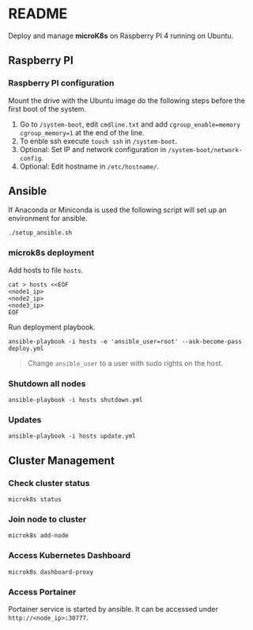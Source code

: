 # README

Deploy and manage **microK8s** on Raspberry PI 4 running on Ubuntu.

## Raspberry PI

### Raspberry PI configuration

Mount the drive with the Ubuntu image do the following steps before
the first boot of the system.

1. Go to `/system-boot`, edit `cmdline.txt` and add
   `cgroup_enable=memory cgroup_memory=1` at the end of the line.
2. To enble ssh execute `touch ssh` in `/system-boot`.
3. Optional: Set IP and network configuration in `/system-boot/network-config`.  
4. Optional: Edit hostname in `/etc/hostname/`.

## Ansible

If Anaconda or Miniconda is used the following script will set up an environment
for ansible.

```Shell script
./setup_ansible.sh
```

### microk8s deployment

Add hosts to file `hosts`.

```Shell script
cat > hosts <<EOF
<node1_ip>
<node2_ip>
<node3_ip>
EOF
```

Run deployment playbook.

```Shell script
ansible-playbook -i hosts -e 'ansible_user=root' --ask-become-pass deploy.yml
```

> Change `ansible_user` to a user with sudo rights on the host.

### Shutdown all nodes

```Shell script
ansible-playbook -i hosts shutdown.yml
```

### Updates

```Shell script
ansible-playbook -i hosts update.yml
```

## Cluster Management

### Check cluster status

```Shell script
microk8s status
```

### Join node to cluster

```Shell script
microk8s add-node
```

### Access Kubernetes Dashboard

```Shell script
microk8s dashboard-proxy
```

### Access Portainer

Portainer service is started by ansible. It can be accessed under
`http://<node_ip>:30777`.
